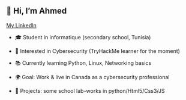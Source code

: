 ## 👋 Hi, I’m Ahmed
[My LinkedIn](https://www.linkedin.com/in/ahmed-harrabi-895122383)


<!--
**womp07/womp07** is a ✨ _special_ ✨ repository because its `README.md` (this file) appears on your GitHub profile.

Here are some ideas to get you started:
-->

- 🎓 Student in informatique (secondary school, Tunisia)

- 🔐 Interested in Cybersecurity (TryHackMe learner for the moment)

- 📚 Currently learning Python, Linux, Networking basics

- 🌍 Goal: Work & live in Canada as a cybersecurity professional

- 🚀 Projects: some school  lab-works in python/Html5/Css3/JS


